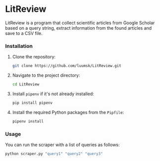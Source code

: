 # LitReview

LitReview is a program that collect scientific articles from Google Scholar based on a query string, extract information from the found articles and save to a CSV file.

### Installation

1. Clone the repository:
    ```bash
    git clone https://github.com/luumsk/LitReview.git
    ```
2. Navigate to the project directory:
    ```bash
    cd LitReview
    ```
3. Install `pipenv` if it's not already installed:
    ```bash
    pip install pipenv
    ```
4. Install the required Python packages from the `Pipfile`:
    ```bash
    pipenv install
    ```

### Usage

You can run the scraper with a list of queries as follows:

```bash
python scraper.py "query1" "query2" "query3"
